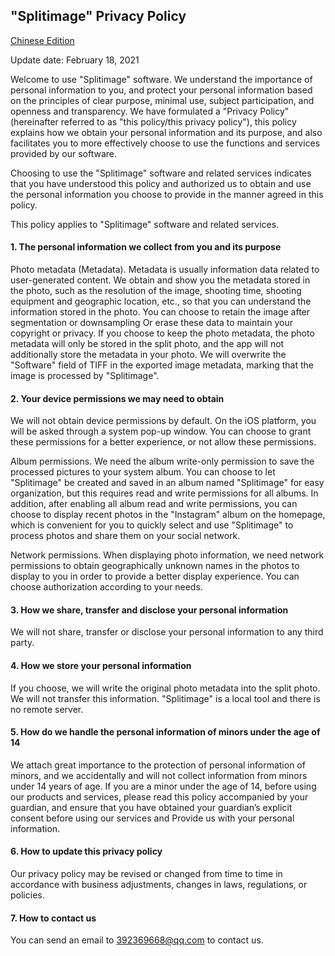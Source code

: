 ## "Splitimage" Privacy Policy
[Chinese Edition](https://little2s.github.io/splitimage-privacy)

Update date: February 18, 2021

Welcome to use "Splitimage" software. We understand the importance of personal information to you, and protect your personal information based on the principles of clear purpose, minimal use, subject participation, and openness and transparency. We have formulated a "Privacy Policy" (hereinafter referred to as "this policy/this privacy policy"), this policy explains how we obtain your personal information and its purpose, and also facilitates you to more effectively choose to use the functions and services provided by our software.

Choosing to use the "Splitimage" software and related services indicates that you have understood this policy and authorized us to obtain and use the personal information you choose to provide in the manner agreed in this policy.

This policy applies to "Splitimage" software and related services.

#### 1. The personal information we collect from you and its purpose

Photo metadata (Metadata). Metadata is usually information data related to user-generated content. We obtain and show you the metadata stored in the photo, such as the resolution of the image, shooting time, shooting equipment and geographic location, etc., so that you can understand the information stored in the photo. You can choose to retain the image after segmentation or downsampling Or erase these data to maintain your copyright or privacy. If you choose to keep the photo metadata, the photo metadata will only be stored in the split photo, and the app will not additionally store the metadata in your photo. We will overwrite the "Software" field of TIFF in the exported image metadata, marking that the image is processed by "Splitimage".

#### 2. Your device permissions we may need to obtain

We will not obtain device permissions by default. On the iOS platform, you will be asked through a system pop-up window. You can choose to grant these permissions for a better experience, or not allow these permissions.

Album permissions. We need the album write-only permission to save the processed pictures to your system album. You can choose to let "Splitimage" be created and saved in an album named "Splitimage" for easy organization, but this requires read and write permissions for all albums. In addition, after enabling all album read and write permissions, you can choose to display recent photos in the "Instagram" album on the homepage, which is convenient for you to quickly select and use "Splitimage" to process photos and share them on your social network.

Network permissions. When displaying photo information, we need network permissions to obtain geographically unknown names in the photos to display to you in order to provide a better display experience. You can choose authorization according to your needs.

#### 3. How we share, transfer and disclose your personal information

We will not share, transfer or disclose your personal information to any third party.

#### 4. How we store your personal information

If you choose, we will write the original photo metadata into the split photo. We will not transfer this information. "Splitimage" is a local tool and there is no remote server.

#### 5. How do we handle the personal information of minors under the age of 14

We attach great importance to the protection of personal information of minors, and we accidentally and will not collect information from minors under 14 years of age. If you are a minor under the age of 14, before using our products and services, please read this policy accompanied by your guardian, and ensure that you have obtained your guardian’s explicit consent before using our services and Provide us with your personal information.

#### 6. How to update this privacy policy

Our privacy policy may be revised or changed from time to time in accordance with business adjustments, changes in laws, regulations, or policies.

#### 7. How to contact us

You can send an email to 392369668@qq.com to contact us.
